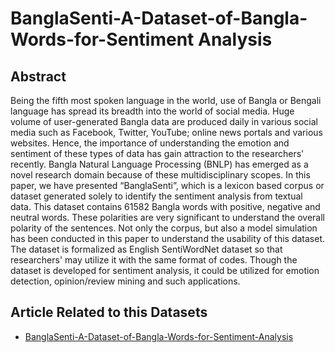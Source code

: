 # BanglaSenti-A-Dataset-of-Bangla-Words-for-Sentiment Analysis


## Abstract

Being the fifth most spoken language in the world, use of Bangla or Bengali language has spread its breadth into the world of social media. Huge volume of user-generated Bangla data are produced daily in various social media such as Facebook, Twitter, YouTube; online news portals and various websites. Hence, the importance of understanding the emotion and sentiment of these types of data has gain attraction to the researchers' recently. Bangla Natural Language Processing (BNLP) has emerged as a novel research domain because of these multidisciplinary scopes. In this paper, we have presented “BanglaSenti”, which is a lexicon based corpus or dataset generated solely to identify the sentiment analysis from textual data. This dataset contains 61582 Bangla words with positive, negative and neutral words. These polarities are very significant to understand the overall polarity of the sentences. Not only the corpus, but also a model simulation has been conducted in this paper to understand the usability of this dataset. The dataset is formalized as English SentiWordNet dataset so that researchers' may utilize it with the same format of codes. Though the dataset is developed for sentiment analysis, it could be utilized for emotion detection, opinion/review mining and such applications.



## Article Related to this Datasets
- [BanglaSenti-A-Dataset-of-Bangla-Words-for-Sentiment-Analysis](https://ieeexplore.ieee.org/abstract/document/9225565)
